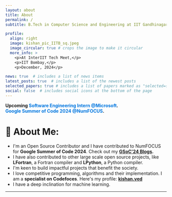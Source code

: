 ```yaml
---
layout: about
title: About
permalink: /
subtitle: B.Tech in Computer Science and Engineering at IIT Gandhinagar

profile:
  align: right
  image: kishan_pic_IITB_sq.jpeg
  image_circular: true # crops the image to make it circular
  more_info: >
    <p>At InterIIT Tech Meet,</p>
    <p>IIT Bombay,</p>
    <p>December, 2024</p>

news: true  # includes a list of news items
latest_posts: true  # includes a list of the newest posts
selected_papers: true # includes a list of papers marked as "selected={true}"
social: false  # includes social icons at the bottom of the page
---
```


<b>Upcoming <span style="color: #0076df; font-weight: bold;">Software Engineering Intern @Microsoft</span>.<br><span style="color: #0076df; font-weight: bold;">Google Summer of Code 2024 @NumFOCUS</span>.</b>

# 💫 About Me:
- I'm an Open Source Contributor and I have contributed to NumFOCUS for **Google Summer of Code 2024**. Check out my <b>**[GSoC'24 Blogs](https://kishan-ved.github.io/portfolio/blog/)**.<br></b>
- I have also contributed to other large scale open source projects, like **LFortran**, a Fortran compiler and **LPython**, a Python compiler.<br>
- I'm keen to build impactful projects that benefit the society.<br>
- I love competitive programming, algorithms and their implementation. I am a **specialist on Codefoces**. Here's my profile: **[kishan.ved](https://codeforces.com/profile/kishan.ved)** <br>
- I have a deep inclination for machine learning.

---